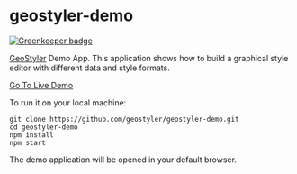 # geostyler-demo

[![Greenkeeper badge](https://badges.greenkeeper.io/geostyler/geostyler-demo.svg)](https://greenkeeper.io/)

[GeoStyler](https://github.com/geostyler/geostyler) Demo App. This application shows how to build a graphical style editor with different data and style formats.

[Go To Live Demo](https://geostyler.github.io/geostyler-demo/)

To run it on your local machine:

    git clone https://github.com/geostyler/geostyler-demo.git
    cd geostyler-demo
    npm install
    npm start

The demo application will be opened in your default browser.
